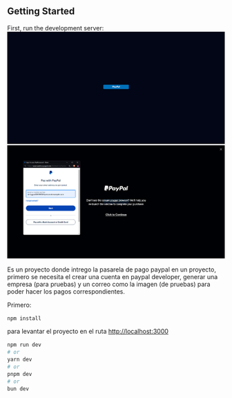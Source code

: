## Getting Started

First, run the development server:
![alt text](image-1.png)
![alt text](image.png)

Es un proyecto donde intrego la pasarela de pago paypal en un  proyecto,
primero se necesita el crear una cuenta en paypal developer, generar una empresa (para pruebas) y un correo como la imagen (de pruebas) para poder hacer los pagos correspondientes.

Primero:

```bash
npm install
```

para levantar el proyecto en el ruta <http://localhost:3000>

```bash
npm run dev
# or
yarn dev
# or
pnpm dev
# or
bun dev
```
